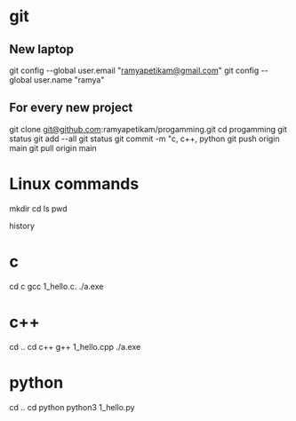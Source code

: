 # git

## New laptop
git config --global user.email "ramyapetikam@gmail.com"
git config --global user.name "ramya"

## For every new project
git clone git@github.com:ramyapetikam/progamming.git
cd progamming
git status
git add --all
git status
git commit -m "c, c++, python
git push origin main
git pull origin main


# Linux commands
mkdir <foldername>
cd <foldername>
ls
pwd

history


# c
cd c
gcc 1_hello.c.
./a.exe


# c++
cd ..
cd c++
g++ 1_hello.cpp
./a.exe


# python
cd ..
cd python
python3 1_hello.py
